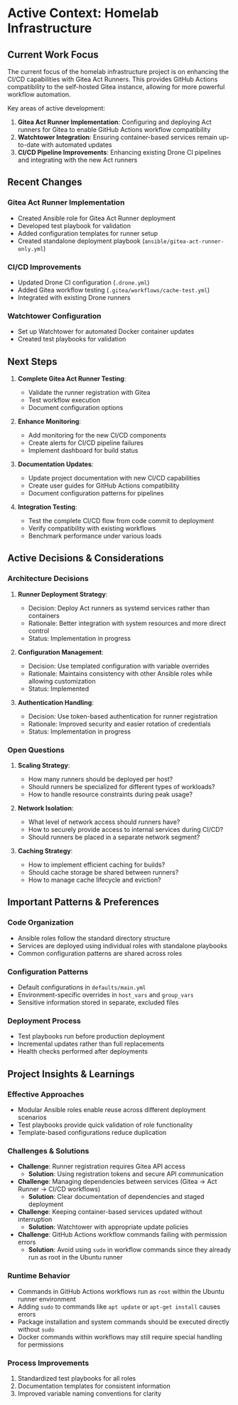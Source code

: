 # Active Context: Homelab Infrastructure

## Current Work Focus

The current focus of the homelab infrastructure project is on enhancing the CI/CD capabilities with Gitea Act Runners. This provides GitHub Actions compatibility to the self-hosted Gitea instance, allowing for more powerful workflow automation.

Key areas of active development:

1. **Gitea Act Runner Implementation**: Configuring and deploying Act runners for Gitea to enable GitHub Actions workflow compatibility
2. **Watchtower Integration**: Ensuring container-based services remain up-to-date with automated updates
3. **CI/CD Pipeline Improvements**: Enhancing existing Drone CI pipelines and integrating with the new Act runners

## Recent Changes

### Gitea Act Runner Implementation

- Created Ansible role for Gitea Act Runner deployment
- Developed test playbook for validation
- Added configuration templates for runner setup
- Created standalone deployment playbook (`ansible/gitea-act-runner-only.yml`)

### CI/CD Improvements

- Updated Drone CI configuration (`.drone.yml`)
- Added Gitea workflow testing (`.gitea/workflows/cache-test.yml`)
- Integrated with existing Drone runners

### Watchtower Configuration

- Set up Watchtower for automated Docker container updates
- Created test playbooks for validation

## Next Steps

1. **Complete Gitea Act Runner Testing**:

   - Validate the runner registration with Gitea
   - Test workflow execution
   - Document configuration options

2. **Enhance Monitoring**:

   - Add monitoring for the new CI/CD components
   - Create alerts for CI/CD pipeline failures
   - Implement dashboard for build status

3. **Documentation Updates**:

   - Update project documentation with new CI/CD capabilities
   - Create user guides for GitHub Actions compatibility
   - Document configuration patterns for pipelines

4. **Integration Testing**:
   - Test the complete CI/CD flow from code commit to deployment
   - Verify compatibility with existing workflows
   - Benchmark performance under various loads

## Active Decisions & Considerations

### Architecture Decisions

1. **Runner Deployment Strategy**:

   - Decision: Deploy Act runners as systemd services rather than containers
   - Rationale: Better integration with system resources and more direct control
   - Status: Implementation in progress

2. **Configuration Management**:

   - Decision: Use templated configuration with variable overrides
   - Rationale: Maintains consistency with other Ansible roles while allowing customization
   - Status: Implemented

3. **Authentication Handling**:
   - Decision: Use token-based authentication for runner registration
   - Rationale: Improved security and easier rotation of credentials
   - Status: Implementation in progress

### Open Questions

1. **Scaling Strategy**:

   - How many runners should be deployed per host?
   - Should runners be specialized for different types of workloads?
   - How to handle resource constraints during peak usage?

2. **Network Isolation**:

   - What level of network access should runners have?
   - How to securely provide access to internal services during CI/CD?
   - Should runners be placed in a separate network segment?

3. **Caching Strategy**:
   - How to implement efficient caching for builds?
   - Should cache storage be shared between runners?
   - How to manage cache lifecycle and eviction?

## Important Patterns & Preferences

### Code Organization

- Ansible roles follow the standard directory structure
- Services are deployed using individual roles with standalone playbooks
- Common configuration patterns are shared across roles

### Configuration Patterns

- Default configurations in `defaults/main.yml`
- Environment-specific overrides in `host_vars` and `group_vars`
- Sensitive information stored in separate, excluded files

### Deployment Process

- Test playbooks run before production deployment
- Incremental updates rather than full replacements
- Health checks performed after deployments

## Project Insights & Learnings

### Effective Approaches

- Modular Ansible roles enable reuse across different deployment scenarios
- Test playbooks provide quick validation of role functionality
- Template-based configurations reduce duplication

### Challenges & Solutions

- **Challenge**: Runner registration requires Gitea API access
  - **Solution**: Using registration tokens and secure API communication
- **Challenge**: Managing dependencies between services (Gitea → Act Runner → CI/CD workflows)
  - **Solution**: Clear documentation of dependencies and staged deployment
- **Challenge**: Keeping container-based services updated without interruption
  - **Solution**: Watchtower with appropriate update policies
- **Challenge**: GitHub Actions workflow commands failing with permission errors
  - **Solution**: Avoid using `sudo` in workflow commands since they already run as root in the Ubuntu runner

### Runtime Behavior

- Commands in GitHub Actions workflows run as `root` within the Ubuntu runner environment
- Adding `sudo` to commands like `apt update` or `apt-get install` causes errors
- Package installation and system commands should be executed directly without `sudo`
- Docker commands within workflows may still require special handling for permissions

### Process Improvements

1. Standardized test playbooks for all roles
2. Documentation templates for consistent information
3. Improved variable naming conventions for clarity

